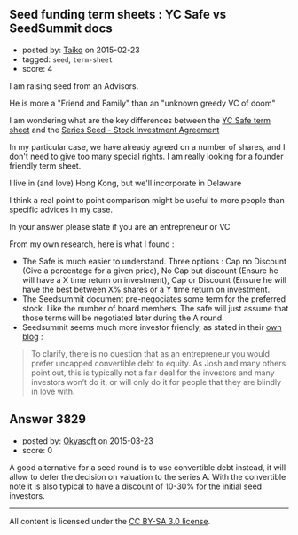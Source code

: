 ## Seed funding term sheets : YC Safe vs SeedSummit docs

- posted by: [Taiko](https://stackexchange.com/users/334941/taiko) on 2015-02-23
- tagged: `seed`, `term-sheet`
- score: 4

I am raising seed from an Advisors.

He is more a "Friend and Family" than an "unknown greedy VC of doom"

I am wondering what are the key differences between the [YC Safe term sheet][1]
and the [Series Seed - Stock Investment Agreement][2]

In my particular case, we have already agreed on a number of shares, and I don't need to give too many special rights. I am really looking for a founder friendly term sheet.

I live in (and love) Hong Kong, but we'll incorporate in Delaware

I think a real point to point comparison might be useful to more people than specific advices in my case.

In your answer please state if you are an entrepreneur or VC

From my own research, here is what I found :


 - The Safe is much easier to understand. Three options : Cap no Discount (Give a percentage for a given price), No Cap but discount (Ensure he will have a X time return on investment), Cap or Discount (Ensure he will have the best between X% shares or a Y time return on investment.
 - The Seedsummit document pre-negociates some term for the preferred stock. Like the number of board members. The safe will just assume that those terms will be negotiated later during the A round.
 - Seedsummit seems much more investor friendly, as stated in their [own blog][3] : 

> To clarify, there is no question that as an entrepreneur you would prefer uncapped convertible debt to equity.  As Josh and many others point out, this is typically not a fair deal for the investors and many investors won’t do it, or will only do it for people that they are blindly in love with. 



  [1]: http://www.ycombinator.com/safe
  [2]: http://www.seriesseed.com/
  [3]: http://www.seriesseed.com/posts/2010/09/version-20-and-why-series-seed-documents-are-better-than-capped-convertible-notes.html


## Answer 3829

- posted by: [Okyasoft](https://stackexchange.com/users/294248/okyasoft) on 2015-03-23
- score: 0

A good alternative for a seed round is to use convertible debt instead, it will allow to defer the decision on valuation to the series A. With the convertible note it is also typical to have a discount of 10-30% for the initial seed investors.  



---

All content is licensed under the [CC BY-SA 3.0 license](https://creativecommons.org/licenses/by-sa/3.0/).
